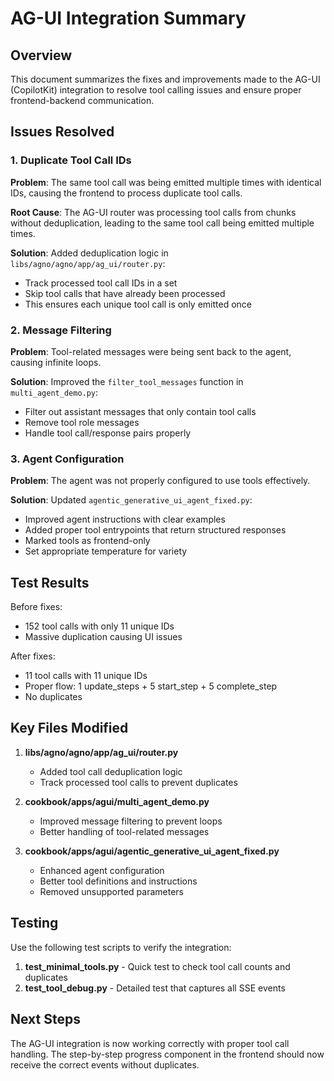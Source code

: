 # AG-UI Integration Summary

## Overview
This document summarizes the fixes and improvements made to the AG-UI (CopilotKit) integration to resolve tool calling issues and ensure proper frontend-backend communication.

## Issues Resolved

### 1. Duplicate Tool Call IDs
**Problem**: The same tool call was being emitted multiple times with identical IDs, causing the frontend to process duplicate tool calls.

**Root Cause**: The AG-UI router was processing tool calls from chunks without deduplication, leading to the same tool call being emitted multiple times.

**Solution**: Added deduplication logic in `libs/agno/agno/app/ag_ui/router.py`:
- Track processed tool call IDs in a set
- Skip tool calls that have already been processed
- This ensures each unique tool call is only emitted once

### 2. Message Filtering
**Problem**: Tool-related messages were being sent back to the agent, causing infinite loops.

**Solution**: Improved the `filter_tool_messages` function in `multi_agent_demo.py`:
- Filter out assistant messages that only contain tool calls
- Remove tool role messages
- Handle tool call/response pairs properly

### 3. Agent Configuration
**Problem**: The agent was not properly configured to use tools effectively.

**Solution**: Updated `agentic_generative_ui_agent_fixed.py`:
- Improved agent instructions with clear examples
- Added proper tool entrypoints that return structured responses
- Marked tools as frontend-only
- Set appropriate temperature for variety

## Test Results

Before fixes:
- 152 tool calls with only 11 unique IDs
- Massive duplication causing UI issues

After fixes:
- 11 tool calls with 11 unique IDs
- Proper flow: 1 update_steps + 5 start_step + 5 complete_step
- No duplicates

## Key Files Modified

1. **libs/agno/agno/app/ag_ui/router.py**
   - Added tool call deduplication logic
   - Track processed tool calls to prevent duplicates

2. **cookbook/apps/agui/multi_agent_demo.py**
   - Improved message filtering to prevent loops
   - Better handling of tool-related messages

3. **cookbook/apps/agui/agentic_generative_ui_agent_fixed.py**
   - Enhanced agent configuration
   - Better tool definitions and instructions
   - Removed unsupported parameters

## Testing

Use the following test scripts to verify the integration:

1. **test_minimal_tools.py** - Quick test to check tool call counts and duplicates
2. **test_tool_debug.py** - Detailed test that captures all SSE events

## Next Steps

The AG-UI integration is now working correctly with proper tool call handling. The step-by-step progress component in the frontend should now receive the correct events without duplicates. 